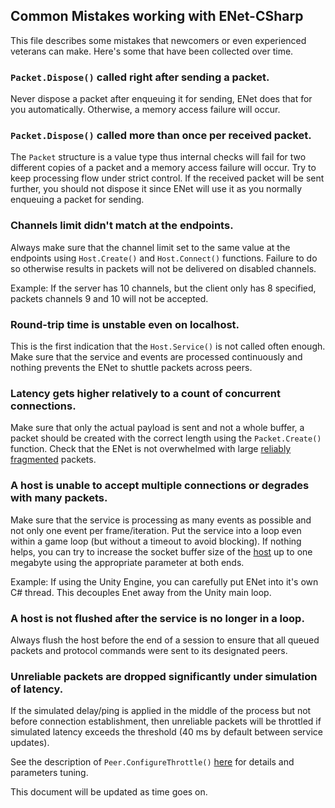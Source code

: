 ## Common Mistakes working with ENet-CSharp

This file describes some mistakes that newcomers or even experienced veterans can make. Here's some that have been collected over time.

### `Packet.Dispose()` called right after sending a packet.

Never dispose a packet after enqueuing it for sending, ENet does that for you automatically. Otherwise, a memory access failure will occur.

### `Packet.Dispose()` called more than once per received packet.

The `Packet` structure is a value type thus internal checks will fail for two different copies of a packet and a memory access failure will occur. Try to keep processing flow under strict control. If the received packet will be sent further, you should not dispose it since ENet will use it as you normally enqueuing a packet for sending.

### Channels limit didn't match at the endpoints.

Always make sure that the channel limit set to the same value at the endpoints using `Host.Create()` and `Host.Connect()` functions. Failure to do so otherwise results in packets will not be delivered on disabled channels.

Example: If the server has 10 channels, but the client only has 8 specified, packets channels 9 and 10 will not be accepted.

### Round-trip time is unstable even on localhost.

This is the first indication that the `Host.Service()` is not called often enough. Make sure that the service and events are processed continuously and nothing prevents the ENet to shuttle packets across peers.

### Latency gets higher relatively to a count of concurrent connections.

Make sure that only the actual payload is sent and not a whole buffer, a packet should be created with the correct length using the `Packet.Create()` function. Check that the ENet is not overwhelmed with large [reliably fragmented](https://github.com/SoftwareGuy/ENet-CSharp/DOCUMENTATION.md#packetflags) packets.

### A host is unable to accept multiple connections or degrades with many packets.

Make sure that the service is processing as many events as possible and not only one event per frame/iteration. Put the service into a loop even within a game loop (but without a timeout to avoid blocking). 
If nothing helps, you can try to increase the socket buffer size of the [host](https://github.com/SoftwareGuy/ENet-CSharp/DOCUMENTATION.md#host) up to one megabyte using the appropriate parameter at both ends.

Example: If using the Unity Engine, you can carefully put ENet into it's own C# thread. This decouples Enet away from the Unity main loop.

### A host is not flushed after the service is no longer in a loop.

Always flush the host before the end of a session to ensure that all queued packets and protocol commands were sent to its designated peers.

### Unreliable packets are dropped significantly under simulation of latency.

If the simulated delay/ping is applied in the middle of the process but not before connection establishment, then unreliable packets will be throttled if simulated latency exceeds the threshold (40 ms by default between service updates). 

See the description of `Peer.ConfigureThrottle()` [here](https://github.com/SoftwareGuy/ENet-CSharp/blob/master/DOCUMENTATION.md#peer) for details and parameters tuning.

This document will be updated as time goes on.
